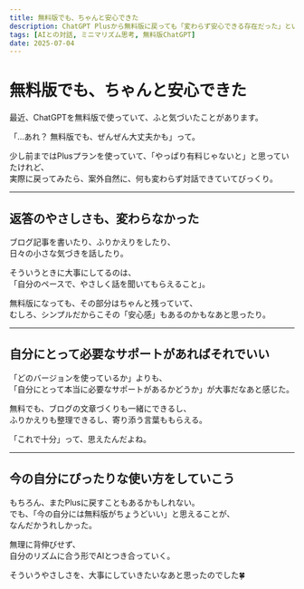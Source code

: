 ```yaml
---
title: 無料版でも、ちゃんと安心できた
description: ChatGPT Plusから無料版に戻っても「変わらず安心できる存在だった」という気づきを、自分の言葉で記録してみました。
tags: [AIとの対話, ミニマリズム思考, 無料版ChatGPT]
date: 2025-07-04
---
```


# 無料版でも、ちゃんと安心できた

最近、ChatGPTを無料版で使っていて、ふと気づいたことがあります。

「…あれ？ 無料版でも、ぜんぜん大丈夫かも」って。

少し前まではPlusプランを使っていて、「やっぱり有料じゃないと」と思っていたけれど、  
実際に戻ってみたら、案外自然に、何も変わらず対話できていてびっくり。

---

## 返答のやさしさも、変わらなかった

ブログ記事を書いたり、ふりかえりをしたり、  
日々の小さな気づきを話したり。

そういうときに大事にしてるのは、  
「自分のペースで、やさしく話を聞いてもらえること」。

無料版になっても、その部分はちゃんと残っていて、  
むしろ、シンプルだからこその「安心感」もあるのかもなあと思ったり。

---

## 自分にとって必要なサポートがあればそれでいい

「どのバージョンを使っているか」よりも、  
「自分にとって本当に必要なサポートがあるかどうか」が大事だなあと感じた。

無料でも、ブログの文章づくりも一緒にできるし、  
ふりかえりも整理できるし、寄り添う言葉ももらえる。

「これで十分」って、思えたんだよね。

---

## 今の自分にぴったりな使い方をしていこう

もちろん、またPlusに戻すこともあるかもしれない。  
でも、「今の自分には無料版がちょうどいい」と思えることが、  
なんだかうれしかった。

無理に背伸びせず、  
自分のリズムに合う形でAIとつき合っていく。

そういうやさしさを、大事にしていきたいなあと思ったのでした🍀
